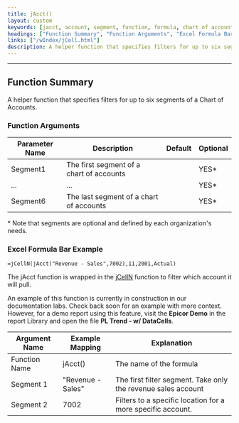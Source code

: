 ```yaml
---
title: jAcct()
layout: custom
keywords: [jacct, account, segment, function, formula, chart of accounts]
headings: ["Function Summary", "Function Arguments", "Excel Formula Bar Example"]
links: ["/wIndex/jCell.html"]
description: A helper function that specifies filters for up to six segments of a Chart of Accounts  
---
```

* * *

##  Function Summary 

A helper function that specifies filters for up to six segments of a Chart of Accounts. 

###  Function Arguments   
  
| Parameter Name | Description                              | Default | Optional |
| -------------- | ---------------------------------------- | ------- | -------- |
| Segment1       | The first segment of a chart of accounts |         | YES*     |
| ...            | ...                                      |         | YES*     |
| Segment6       | The last segment of a chart of accounts  |         | YES*     |

\* Note that segments are optional and defined by each organization's needs. 

###  Excel Formula Bar Example   

```Excel
=jCellN(jAcct("Revenue - Sales",7002),11,2001,Actual)
```

The jAcct function is wrapped in the [jCellN](/wIndex/jCell.html) function to filter which account it will pull.

An example of this function is currently in construction in our documentation labs. Check back soon for an example with more context. However, for a demo report using this feature, visit the **Epicor Demo** in the report Library and open the file **PL Trend - w/ DataCells**.

| Argument Name | Example Mapping   | Explanation                                                   |
| ------------- | ----------------- | ------------------------------------------------------------- |
| Function Name | jAcct()           | The name of the formula                                       |
| Segment 1     | "Revenue - Sales" | The first filter segment. Take only the revenue sales account |
| Segment 2     | 7002              | Filters to a specific location for a more specific account.   |